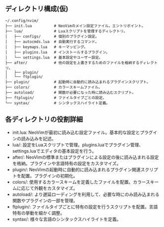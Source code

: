 ## ディレクトリ構成(仮)
```
~/.config/nvim/
├── init.lua          # NeoVimのメイン設定ファイル。エントリポイント。
├── lua/              # Luaスクリプトを管理するディレクトリ。
│   ├── configs/      # 個別のプラグイン設定。
│   ├── autocmds.lua  # 自動実行するコマンド。
│   ├── keymaps.lua   # キーマッピング。
│   ├── plugins.lua   # インストールするプラグイン。
│   └── settings.lua  # 基本設定やユーザー設定。
├── after/            # 他の設定を上書きするためのファイルを格納するディレクトリ。
│   ├── plugin/
│   └── ftplugin/
├── plugin/           # 起動時に自動的に読み込まれるプラグインスクリプト。
├── colors/           # カラースキームファイル。
├── autoload/         # 関数が必要になった時に読み込むスクリプト。
├── ftplugin/         # ファイルタイプごとの設定。
└── syntax/           # シンタックスハイライト定義。
```

## 各ディレクトリの役割詳細
- init.lua: NeoVimが最初に読み込む設定ファイル。基本的な設定とプラグインの読み込みを記述。
- lua/: 設定をLuaスクリプトで管理。plugins.luaでプラグイン管理、settings.luaでエディタの基本設定を行う。
- after/: NeoVimの標準またはプラグインによる設定の後に読み込まれる設定を格納。プラグインや言語特有の設定をカスタマイズ。
- plugin/: NeoVimの起動時に自動的に読み込まれるプラグイン関連スクリプトを配置。プラグインの初期化。
- colors/: 使用するカラースキームを定義したファイルを配置。カラースキームに応じて外観をカスタマイズ。
- autoload/: より遅延ローディングを利用して、必要な時にのみ読み込まれる関数やプラグインの一部を管理。
- ftplugin/: ファイルタイプごとに特有の設定を行うスクリプトを配置。言語特有の挙動を細かく調整。
- syntax/: 様々な言語のシンタックスハイライトを定義。
